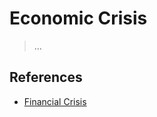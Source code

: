 # Economic Crisis

> …

## References

- [Financial Crisis](https://en.wikipedia.org/wiki/Financial_crisis)